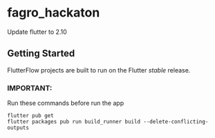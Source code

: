 # fagro_hackaton

Update flutter to 2.10

## Getting Started

FlutterFlow projects are built to run on the Flutter _stable_ release.

### IMPORTANT:

Run these commands before run the app

```
flutter pub get
flutter packages pub run build_runner build --delete-conflicting-outputs
```
